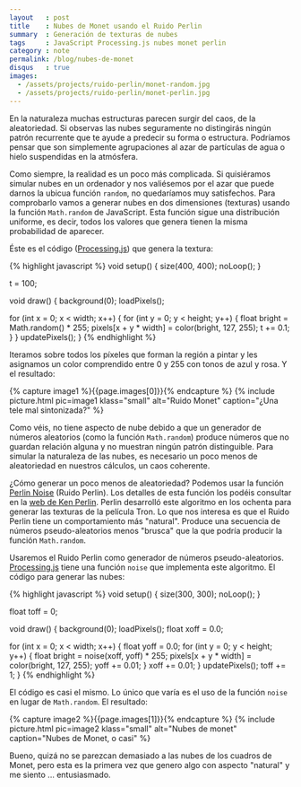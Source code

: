 ```yaml
---
layout   : post
title    : Nubes de Monet usando el Ruido Perlin
summary  : Generación de texturas de nubes
tags     : JavaScript Processing.js nubes monet perlin
category : note
permalink: /blog/nubes-de-monet
disqus   : true
images:
  - /assets/projects/ruido-perlin/monet-random.jpg
  - /assets/projects/ruido-perlin/monet-perlin.jpg
---
```


En la naturaleza muchas estructuras parecen surgir del caos,
de la aleatoriedad. Si observas las nubes seguramente no
distingirás ningún patrón recurrente que te ayude a predecir
su forma o estructura. Podríamos pensar que son simplemente
agrupaciones al azar de partículas de agua o hielo suspendidas
en la atmósfera.

Como siempre, la realidad es un poco más complicada. Si
quisiéramos simular nubes en un ordenador y nos valiésemos
por el azar que puede darnos la ubicua función `random`, no
quedaríamos muy satisfechos. Para comprobarlo vamos a generar
nubes en dos dimensiones (texturas) usando
la función `Math.random` de JavaScript.
Esta función sigue una distribución uniforme, es decir,
todos los valores que genera tienen la misma
probabilidad de aparecer.

Éste es el código ([Processing.js]) que genera la textura:

{% highlight javascript %}
void setup() {
   size(400, 400);
   noLoop();
}

t = 100;

void draw() {
   background(0);
   loadPixels();

   for (int x = 0; x < width; x++) {
      for (int y = 0; y < height; y++) {
         float bright = Math.random() * 255;
         pixels[x + y * width] = color(bright, 127, 255);
         t += 0.1;
      }
   }
   updatePixels();
}
{% endhighlight %}

Iteramos sobre todos los píxeles que forman la región a pintar y
les asignamos un color comprendido entre 0 y 255 con tonos de azul y rosa.
Y el resultado:

{% capture image1 %}{{page.images[0]}}{% endcapture %}
{% include picture.html pic=image1 klass="small" alt="Ruido Monet" caption="¿Una tele mal sintonizada?" %}

Como véis, no tiene aspecto de nube debido a que
un generador de números aleatorios (como la función `Math.random`)
produce números que no guardan relación alguna y no muestran ningún
patrón distinguible. Para simular la naturaleza de las nubes, es
necesario un poco menos de aleatoriedad en nuestros cálculos,
un caos coherente.

¿Cómo generar un poco menos de aleatoriedad? Podemos usar
la función [Perlin Noise] (Ruido Perlin). Los detalles de esta
función los podéis consultar en la [web de Ken Perlin].
Perlin desarrolló este algoritmo en los
ochenta para generar las texturas de la película Tron.
Lo que nos interesa es que
el Ruido Perlin tiene un comportamiento más "natural". Produce
una secuencia de números pseudo-aleatorios menos "brusca" que
la que podría producir la función `Math.random`.

Usaremos el Ruido Perlin como generador de números pseudo-aleatorios.
[Processing.js] tiene una función `noise` que implementa este algoritmo.
El código para generar las nubes:

{% highlight javascript %}
void setup() {
   size(300, 300);
   noLoop();
}

float toff = 0;

void draw() {
   background(0);
   loadPixels();
   float xoff = 0.0;

   for (int x = 0; x < width; x++) {
      float yoff = 0.0;
      for (int y = 0; y < height; y++) {
         float bright = noise(xoff, yoff) * 255;
         pixels[x + y * width] = color(bright, 127, 255);
         yoff += 0.01;
      }
      xoff += 0.01;
   }
   updatePixels();
   toff += 1;
}
{% endhighlight %}


El código es casi el mismo. Lo único que varía es el
uso de la función `noise` en lugar de `Math.random`.
El resultado:

{% capture image2 %}{{page.images[1]}}{% endcapture %}
{% include picture.html pic=image2 klass="small" alt="Nubes de monet" caption="Nubes de Monet, o casi" %}

Bueno, quizá no se parezcan demasiado a las nubes de los
cuadros de Monet, pero esta es la primera vez que
genero algo con aspecto "natural" y me siento ... entusiasmado.


[Processing.js]: http://processing.org/
[Perlin Noise]: http://en.wikipedia.org/wiki/Perlin_noise
[web de Ken Perlin]: http://www.mrl.nyu.edu/~perlin/doc/oscar.html